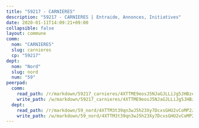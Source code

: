 ```yaml
---
title: "59217 - CARNIERES"
description: "59217 - CARNIERES | Entraide, Annonces, Initiatives"
date: 2020-01-11T14:09:21+09:00
collapsible: false
layout: commune
comm:
  nom: "CARNIERES"
  slug: carnieres
  cp: "59217"
dept:
  nom: "Nord"
  slug: nord
  num: "59"
peerpad:
  comm:
    read_path: /r/markdown/59217_carnieres/4XTTME9eosJ5NJaGJLLiJg5JHBzeSWmSnZE8uUnWxFuLUv3Zf
    write_path: /w/markdown/59217_carnieres/4XTTME9eosJ5NJaGJLLiJg5JHBzeSWmSnZE8uUnWxFuLUv3Zf-K3TgUmMbK62YyWeRmHw6Z2mQZgAySaTz8BHJhWteqk8e8cSoEXLnE7FzDnQuAYzYb2om6WWkVWaR1LWxnzovUdKy8Vvmq8aEpFNC3ZPgGm1YZTakkNP9BuqqW3VX9mD3X9wiNMmf
  dept:
    read_path: /r/markdown/59_nord/4XTTM3t39qn3wJ5h23Xy7DcxsGHU2vCoMP2z3iS4TUn3TrtdJ
    write_path: /w/markdown/59_nord/4XTTM3t39qn3wJ5h23Xy7DcxsGHU2vCoMP2z3iS4TUn3TrtdJ-K3TgTuZGkuZqXfr6fpmH7pGsMT6ndvZQMyRDze5QBt7XScLWHoBi246kLoDKpTH2Yo4f3AFSSJqGc2ozvNww7qPLqsDjpvahxCbQ6F5znbfjp6kVgaDcTYc9LyhwSfYuCevnvZUQ
---
```


